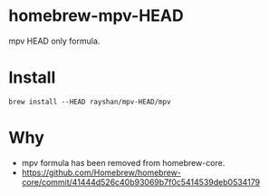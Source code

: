 # homebrew-mpv-HEAD
mpv HEAD only formula.

# Install
`brew install --HEAD rayshan/mpv-HEAD/mpv`

# Why
- mpv formula has been removed from homebrew-core.
- https://github.com/Homebrew/homebrew-core/commit/41444d526c40b93069b7f0c5414539deb0534179
